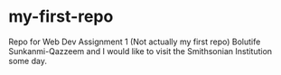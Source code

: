 # my-first-repo
Repo for Web Dev Assignment 1 (Not actually my first repo)
Bolutife Sunkanmi-Qazzeem and I would like to visit the Smithsonian Institution some day.
